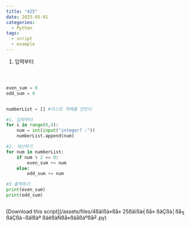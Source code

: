 ```yaml
---
title: "425"
date: 2025-05-01
categories:
  - Python
tags:
  - script
  - example
---
```


1. 입력부터

```python



even_sum = 0 
odd_sum = 0 


numberList = [] #리스트 객체를 만든다 

#1. 입력부터
for i in range(0,4):
    num = int(input("integer? :"))
    numberList.append(num)

#2. 계산하기 
for num in numberList:
    if num % 2 == 0:
        even_sum += num
    else:
        odd_sum += num

#3 출력하기 
print(even_sum)
print(odd_sum)



```

[Download this script](/assets/files/4ßäïßà»ßå» 25ßäïßà╡ßå» ßäÇßà│ßå╖ ßäÇßà¬ßäîßàª ßäëßàÑßå»ßäåßàºßå╝.py)
